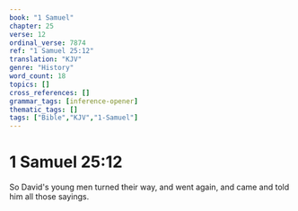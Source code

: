 ```yaml
---
book: "1 Samuel"
chapter: 25
verse: 12
ordinal_verse: 7874
ref: "1 Samuel 25:12"
translation: "KJV"
genre: "History"
word_count: 18
topics: []
cross_references: []
grammar_tags: [inference-opener]
thematic_tags: []
tags: ["Bible","KJV","1-Samuel"]
---
```


# 1 Samuel 25:12

So David's young men turned their way, and went again, and came and told him all those sayings.
